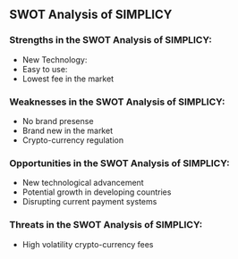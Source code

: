 ## SWOT Analysis of SIMPLICY

### Strengths in the SWOT Analysis of SIMPLICY:
- New Technology: 
- Easy to use:
- Lowest fee in the market

### Weaknesses in the SWOT Analysis of SIMPLICY:
- No brand presense
- Brand new in the market
- Crypto-currency regulation

### Opportunities in the SWOT Analysis of SIMPLICY:
- New technological advancement
- Potential growth in developing countries
- Disrupting current payment systems

### Threats in the SWOT Analysis of SIMPLICY:
- High volatility crypto-currency fees
